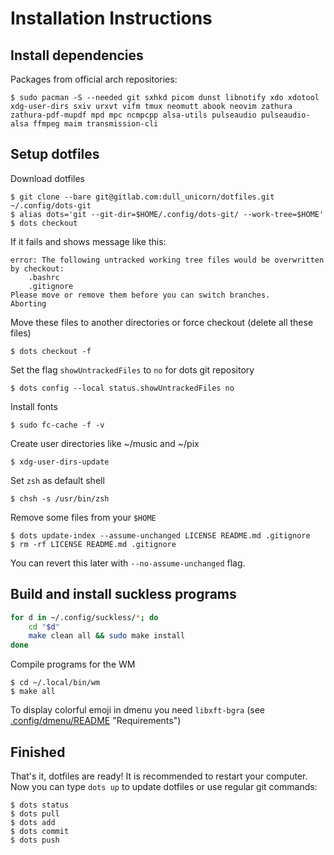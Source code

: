 # Installation Instructions
## Install dependencies
Packages from official arch repositories:
```
$ sudo pacman -S --needed git sxhkd picom dunst libnotify xdo xdotool xdg-user-dirs sxiv urxvt vifm tmux neomutt abook neovim zathura zathura-pdf-mupdf mpd mpc ncmpcpp alsa-utils pulseaudio pulseaudio-alsa ffmpeg maim transmission-cli
```
## Setup dotfiles
Download dotfiles
```
$ git clone --bare git@gitlab.com:dull_unicorn/dotfiles.git ~/.config/dots-git
$ alias dots='git --git-dir=$HOME/.config/dots-git/ --work-tree=$HOME'
$ dots checkout
```
If it fails and shows message like this:
```
error: The following untracked working tree files would be overwritten by checkout:
    .bashrc
    .gitignore
Please move or remove them before you can switch branches.
Aborting
```
Move these files to another directories or force checkout (delete all these files)
```
$ dots checkout -f
```
Set the flag `showUntrackedFiles` to `no` for dots git repository
```
$ dots config --local status.showUntrackedFiles no
```
Install fonts
```
$ sudo fc-cache -f -v
```
Create user directories like ~/music and ~/pix
```
$ xdg-user-dirs-update
```
Set `zsh` as default shell
```
$ chsh -s /usr/bin/zsh
```
Remove some files from your `$HOME`
```
$ dots update-index --assume-unchanged LICENSE README.md .gitignore
$ rm -rf LICENSE README.md .gitignore
```
You can revert this later with `--no-assume-unchanged` flag.
## Build and install suckless programs
```sh
for d in ~/.config/suckless/*; do
	cd "$d"
	make clean all && sudo make install
done
```

Compile programs for the WM
```
$ cd ~/.local/bin/wm
$ make all
```
To display colorful emoji in dmenu you need `libxft-bgra` (see [.config/dmenu/README](.config/dmenu/README) "Requirements")<br>
## Finished
That's it, dotfiles are ready! It is recommended to restart your computer. Now you can type `dots up` to update dotfiles or use regular git commands:
```
$ dots status
$ dots pull
$ dots add
$ dots commit
$ dots push
```

